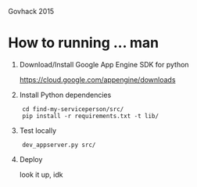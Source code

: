 Govhack 2015

# How to running ... man

1. Download/Install Google App Engine SDK for python

	https://cloud.google.com/appengine/downloads
	
2. Install Python dependencies
```
	cd find-my-serviceperson/src/
	pip install -r requirements.txt -t lib/
```
3. Test locally
```
	dev_appserver.py src/
```
4. Deploy

	look it up, idk
